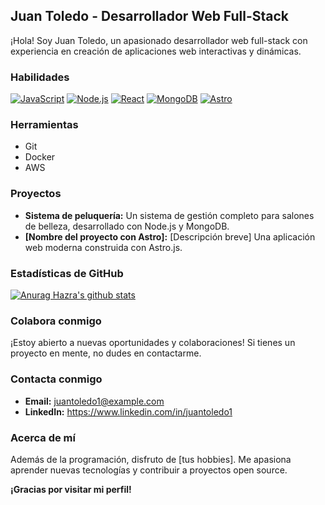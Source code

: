 ## Juan Toledo - Desarrollador Web Full-Stack

¡Hola! Soy Juan Toledo, un apasionado desarrollador web full-stack con experiencia en creación de aplicaciones web interactivas y dinámicas. 

### Habilidades
[![JavaScript](https://img.shields.io/badge/JavaScript-yellow?style=flat-square&logo=javascript)](https://www.javascript.com/)
[![Node.js](https://img.shields.io/badge/Node.js-green?style=flat-square&logo=nodejs)](https://nodejs.org/)
[![React](https://img.shields.io/badge/React-blue?style=flat-square&logo=react)](https://reactjs.org/)
[![MongoDB](https://img.shields.io/badge/MongoDB-green?style=flat-square&logo=mongodb)](https://www.mongodb.com/)
[![Astro](https://img.shields.io/badge/Astro-lightblue?style=flat-square&logo=astro)](https://astro.build/)

### Herramientas
* Git
* Docker
* AWS

### Proyectos
* **Sistema de peluquería:** Un sistema de gestión completo para salones de belleza, desarrollado con Node.js y MongoDB.
* **[Nombre del proyecto con Astro]:** [Descripción breve] Una aplicación web moderna construida con Astro.js.

### Estadísticas de GitHub
[![Anurag Hazra's github stats](https://github-readme-stats.vercel.app/api?username=juantoledo1&show_icons=true&count_private=true&theme=tokyonight)]([https://github.com/anuraghazra/github-readme-stats](https://github.com/anuraghazra/github-readme-stats))

### Colabora conmigo
¡Estoy abierto a nuevas oportunidades y colaboraciones! Si tienes un proyecto en mente, no dudes en contactarme.

### Contacta conmigo
* **Email:** juantoledo1@example.com
* **LinkedIn:** https://www.linkedin.com/in/juantoledo1

### Acerca de mí
Además de la programación, disfruto de [tus hobbies]. Me apasiona aprender nuevas tecnologías y contribuir a proyectos open source.

**¡Gracias por visitar mi perfil!**

